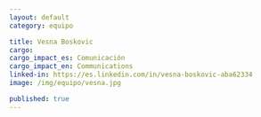 ```yaml
---
layout: default
category: equipo

title: Vesna Boskovic
cargo:
cargo_impact_es: Comunicación
cargo_impact_en: Communications
linked-in: https://es.linkedin.com/in/vesna-boskovic-aba62334
image: /img/equipo/vesna.jpg

published: true
---
```

